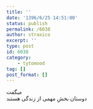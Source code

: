 ```yaml
---
title: ''
date: '1396/6/25 14:51:00'
status: publish
permalink: /6038
author: straxico
excerpt: ''
type: post
id: 6038
category:
    - tytomood
tag: []
post_format: []
---
```

میگفت  
دوستان بخشِ مهمی از زندگی هستند